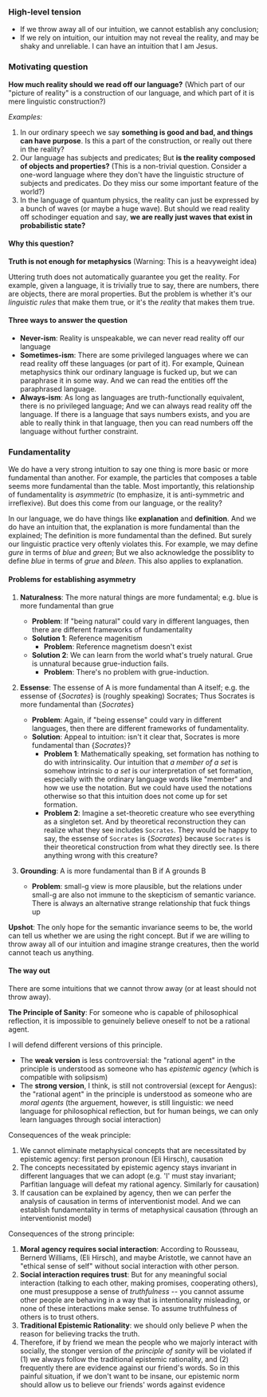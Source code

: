 ### High-level tension

- If we throw away all of our intuition, we cannot establish any conclusion; 
- If we rely on intuition, our intuition may not reveal the reality, and may be shaky and unreliable. I can have an intuition that I am Jesus.

### Motivating question

**How much reality should we read off our language?** (Which part of our "picture of reality" is a construction of our language, and which part of it is mere linguistic construction?)

*Examples:* 

1. In our ordinary speech we say **something is good and bad, and things can have purpose**. Is this a part of the construction, or really out there in the reality?
2. Our language has subjects and predicates; But **is the reality composed of objects and properties?** (This is a non-trivial question. Consider a one-word language where they don't have the linguistic structure of subjects and predicates. Do they miss our some important feature of the world?)
3. In the language of quantum physics, the reality can just be expressed by a bunch of waves (or maybe a huge wave). But should we read reality off schodinger equation and say, **we are really just waves that exist in probabilistic state?**

#### Why this question?

**Truth is not enough for metaphysics** (Warning: This is a heavyweight idea)

Uttering truth does not automatically guarantee you get the reality. For example, given a language, it is trivially true to say, there are numbers, there are objects, there are moral properties. But the problem is whether it's our *linguistic rules* that make them true, or it's the *reality* that makes them true.

#### Three ways to answer the question

- **Never-ism**: Reality is unspeakable, we can never read reality off our language
- **Sometimes-ism**: There are some privileged languages where we can read reality off these languages (or part of it). For example, Quinean metaphysics think our ordinary language is fucked up, but we can paraphrase it in some way. And we can read the entities off the paraphrased language.
- **Always-ism**: As long as languages are truth-functionally equivalent, there is no privileged language; And we can always read reality off the language. If there is a language that says numbers exists, and you are able to really think in that language, then you can read numbers off the language without further constraint.

### Fundamentality

We do have a very strong intuition to say one thing is more basic or more fundamental than another. For example, the particles that composes a table seems more fundamental than the table. Most importantly, this relationship of fundamentality is *asymmetric* (to emphasize, it is anti-symmetric and irreflexive). But does this come from our language, or the reality?

In our language, we do have things like **explanation** and **definition**. And we do have an intuition that, the explanation is more fundamental than the explained; The definition is more fundamental than the defined. But surely our linguistic practice very oftenly violates this. For example, we may define *gure* in terms of *blue* and *green*; But we also acknowledge the possiblity to define *blue* in terms of *grue* and *bleen*. This also applies to explanation.

#### Problems for establishing asymmetry

1. **Naturalness**: The more natural things are more fundamental; e.g. blue is more fundamental than grue
	- **Problem**: If "being natural" could vary in different languages, then there are different frameworks of fundamentality
	- **Solution 1**: Reference magenitism
		- **Problem**: Reference magnetism doesn't exist
	- **Solution 2**: We can learn from the world what's truely natural. Grue is unnatural because grue-induction fails.
		- **Problem**: There's no problem with grue-induction.

2. **Essense**: The essense of A is more fundamental than A itself; e.g. the essense of $\{Socrates\}$ is (roughly speaking) Socrates; Thus Socrates is more fundamental than $\{Socrates\}$
	- **Problem**: Again, if "being essense" could vary in different languages, then there are different frameworks of fundamentality.
	- **Solution**: Appeal to intuition: isn't it clear that, Socrates is more fundamental than $\{Socrates\}$?
		- **Problem 1**: Mathematically speaking, set formation has nothing to do with intrinsicality. Our intuition that *a member of a set* is somehow intrinsic to *a set* is our interpretation of set formation, especially with the ordinary language words like "member" and how we use the notation. But we could have used the notations otherwise so that this intuition does not come up for set formation.
		- **Problem 2**: Imagine a set-theoretic creature who see everything as a singleton set. And by theoretical reconstruction they can realize what they see includes `Socrates`. They would be happy to say, the essense of `Socrates` is $\{Socrates\}$ because `Socrates` is their theoretical construction from what they directly see. Is there anything wrong with this creature?

3. **Grounding**: A is more fundamental than B if A grounds B
	- **Problem**: small-g view is more plausible, but the relations under small-g are also not immune to the skepticism of semantic variance. There is always an alternative strange relationship that fuck things up

**Upshot**: The only hope for the semantic invariance seems to be, the world can tell us whether we are using the right concept. But if we are willing to throw away all of our intuition and imagine strange creatures, then the world cannot teach us anything.

#### The way out

There are some intuitions that we cannot throw away (or at least should not throw away).

**The Principle of Sanity**: For someone who is capable of philosophical reflection, it is impossible to genuinely believe oneself to not be a rational agent.

I will defend different versions of this principle. 

- The **weak version** is less controversial: the "rational agent" in the principle is understood as someone who has *epistemic agency* (which is compatible with solipsism)
- The **strong version**, I think, is still not controversial (except for Aengus): the "rational agent" in the principle is understood as someone who are *moral agents* (the arguement, however, is still linguistic: we need language for philosophical reflection, but for human beings, we can only learn languages through social interaction)

Consequences of the weak principle:

1. We cannot eliminate metaphysical concepts that are necessitated by epistemic agency: first person pronoun (Eli Hirsch), causation
2. The concepts necessitated by epistemic agency stays invariant in different languages that we can adopt (e.g. 'I' must stay invariant; Parfitian language will defeat my rational agency. Similarly for causation)
3. If causation can be explained by agency, then we can perfer the analysis of causation in terms of interventionist model. And we can establish fundamentality in terms of metaphysical causation (through an interventionist model)

Consequences of the strong principle:

1. **Moral agency requires social interaction**: According to Rousseau, Bernerd Williams, (Eli Hirsch), and maybe Aristotle, we cannot have an "ethical sense of self" without social interaction with other person. 
2. **Social interaction requires trust**: But for any meaningful social interaction (talking to each other, making promises, cooperating others), one must presuppose a sense of *truthfulness* -- you cannot assume other people are behaving in a way that is intentionality misleading, or none of these interactions make sense. To assume truthfulness of others is to trust others.
3. **Traditional Epistemic Rationality**: we should only believe P when the reason for believing tracks the truth.
4. Therefore, if by friend we mean the people who we majorly interact with socially, the stonger version of *the principle of sanity* will be violated if (1) we always follow the traditional epistemic rationality, and (2) frequently there are evidence against our friend's words. So in this painful situation, if we don't want to be insane, our epistemic norm should allow us to believe our friends' words against evidence